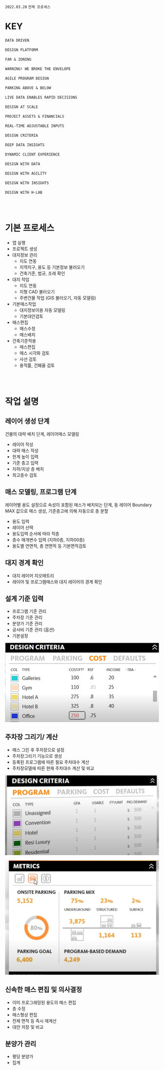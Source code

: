 `2022.03.28`
`전체 프로세스`

# KEY
`DATA DRIVEN` 

`DESIGN PLATFORM`

`FAR & ZONING`

`WARNING! WE BROKE THE ENVELOPE`

`AGILE PROGRAM DESIGN`

`PARKING ABOVE & BELOW`

`LIVE DATA ENABLES RAPID DECISIONS`

`DESIGN AT SCALE`

`PROJECT ASSETS & FINANCIALS`

`REAL-TIME ADJUSTABLE INPUTS`

`DESIGN CRITERIA`

`DEEP DATA INSIGHTS`

`DYNAMIC CLIENT EXPERIENCE`

`DESIGN WITH DATA`

`DESIGN WITH AGILITY`

`DESIGN WITH INSIGHTS`

`DESIGN WITH H-LAB`

<br>
<br>

# 기본 프로세스
- 앱 실행
- 프로젝트 생성
- 대지정보 관리
  - 지도 연동
  - 지역지구, 용도 등 기본정보 불러오기
  - 건축기준, 법규, 조래 확인
- 대지 작업
  - 지도 연동
  - 지형 CAD 불러오기
  - 주변건물 작업 (GIS 불러오기, 자동 모델링)
- 기본매스작업
  - 대지정보이용 자동 모델링
  - 기본대안검토
- 매스편집
  - 매스수정
  - 매스배치
- 건축기준적용
  - 매스편집
  - 매스 시각화 검토
  - 사선 검토
  - 용적률, 건폐율 검토

<br>
<br>

# 작업 설명
## 레이어 생성 단계
건물의 대략 배치 단계, 레이어매스 모델링
- 레이어 작성
- 대략 매스 작성
- 한계 높이 입력
- 기준 층고 입력
- 지하/지상 층 배치
- 최고층수 검토

## 매스 모델링, 프로그램 단계
레이어별 용도 설정으로 속성이 포함된 매스가 배치되는 단계, 동 레이어 Boundary MAX 값으로 매스 생성, 기준층고에 의해 자동으로 층 분할
- 용도 입력
- 레이어 선택
- 용도입력 순서에 따라 적층
- 층수 매개변수 입력 (지하0층, 지하00층)
- 용도별 연면적, 총 연면적 등 기본면적검토

## 대지 경계 확인
- 대지 레이어 지오매트리
- 레이어 및 프로그램매스와 대지 레이어의 경계 확인

## 설계 기준 입력
- 프로그램 기준 관리
- 주차장 기준 관리
- 분양가 기준 관리
- 공사비 기준 관리 (옵션)
- 기본설정

![](images/20220328-194146.png)

## 주차장 그리기/ 계산
- 매스 그린 후 주차장으로 설정
- 주차장그리기 기능으로 생성
- 등록된 프로그램에 따른 필요 주차대수 계산
- 주차장모델에 따른 현재 주차대수 계산 및 비교

![](images/20220328-193201.png)

![](images/20220328-193718.png)

## 신속한 매스 편집 및 의사결정
- 이미 프로그래밍된 용도의 매스 편집
- 층 수정
- 매스형상 편집
- 전체 면적 등 즉시 재계산
- 대안 저장 및 비교

## 분양가 관리
- 평당 분양가
- 집계

